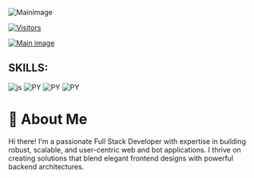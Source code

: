 ![Mainimage](https://user-images.githubusercontent.com/74038190/225813708-98b745f2-7d22-48cf-9150-083f1b00d6c9.gif)


[![Visitors](https://camo.githubusercontent.com/a17107d3651ad5724767eb06ea5a5d78a0f57853090ad5d7278fd0f57e1b8673/68747470733a2f2f6170692e76697369746f7262616467652e696f2f6170692f76697369746f72733f706174683d68747470732533412532462532466769746875622e636f6d253246416e6d6f6c2d426172616e77616c253246416e6d6f6c2d426172616e77616c266c6162656c3d56495349544f5253266c6162656c436f6c6f723d25323330303026636f756e74436f6c6f723d253233304130323039)](https://abdulaziz-coder.vercel.app/)

[![Main image](https://user-images.githubusercontent.com/74038190/212284100-561aa473-3905-4a80-b561-0d28506553ee.gif)](https://user-images.githubusercontent.com/74038190/212284158-e840e285-664b-44d7-b79b-e264b5e54825.gif)
## SKILLS:
![js](https://user-images.githubusercontent.com/74038190/212257454-16e3712e-945a-4ca2-b238-408ad0bf87e6.gif) ![PY](https://user-images.githubusercontent.com/74038190/212257472-08e52665-c503-4bd9-aa20-f5a4dae769b5.gif) ![PY](https://user-images.githubusercontent.com/74038190/212257467-871d32b7-e401-42e8-a166-fcfd7baa4c6b.gif) ![PY](https://user-images.githubusercontent.com/74038190/212281775-b468df30-4edc-4bf8-a4ee-f52e1aaddc86.gif)
# 🌟 About Me

Hi there! I'm a passionate Full Stack Developer with expertise in building robust, scalable, and user-centric web and bot applications. I thrive on creating solutions that blend elegant frontend designs with powerful backend architectures.

